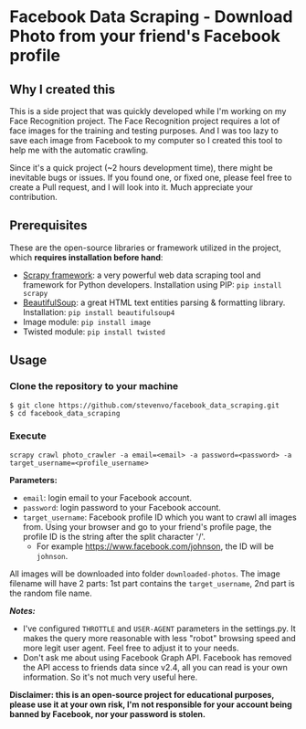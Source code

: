 # Facebook Data Scraping - Download Photo from your friend's Facebook profile

## Why I created this

This is a side project that was quickly developed while I'm working on my Face Recognition project. The Face Recognition project requires a lot of face images for the training and testing purposes. And I was too lazy to save each image from Facebook to my computer so I created this tool to help me with the automatic crawling.

Since it's a quick project (~2 hours development time), there might be inevitable bugs or issues. If you found one, or fixed one, please feel free to create a Pull request, and I will look into it. Much appreciate your contribution.

## Prerequisites
These are the open-source libraries or framework utilized in the project, which **requires installation before hand**:
* [Scrapy framework](http://scrapy.org/): a very powerful web data scraping tool and framework for Python developers. Installation using PIP: `pip install scrapy`
* [BeautifulSoup](http://www.crummy.com/software/BeautifulSoup/bs4/doc/): a great HTML text entities parsing & formatting library. Installation: `pip install beautifulsoup4`
* Image module: `pip install image`
* Twisted module: `pip install twisted`

## Usage

### Clone the repository to your machine
```
$ git clone https://github.com/stevenvo/facebook_data_scraping.git
$ cd facebook_data_scraping
```
### Execute

```
scrapy crawl photo_crawler -a email=<email> -a password=<password> -a target_username=<profile_username>
```
__Parameters:__
* `email`: login email to your Facebook account.
* `password`: login password to your Facebook account.
* `target_username`: Facebook profile ID which you want to crawl all images from. Using your browser and go to your friend's profile page, the profile ID is the string after the split character '/'.
  * For example https://www.facebook.com/johnson, the ID will be `johnson`.

All images will be downloaded into folder `downloaded-photos`. The image filename will have 2 parts: 1st part contains the `target_username`, 2nd part is the random file name.

*__Notes:__*
- I've configured `THROTTLE` and `USER-AGENT` parameters in the settings.py. It makes the query more reasonable with less "robot" browsing speed  and more legit user agent. Feel free to adjust it to your needs.
- Don't ask me about using Facebook Graph API. Facebook has removed the API access to friends data since v2.4, all you can read is your own information. So it's not much very useful here.


__Disclaimer: this is an open-source project for educational purposes, please use it at your own risk, I'm not responsible for your account being banned by Facebook, nor your password is stolen.__
